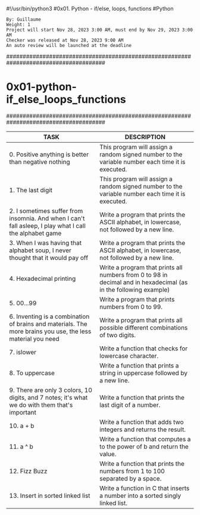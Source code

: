 #!/usr/bin/python3
#0x01. Python - if/else, loops, functions
#Python

    By: Guillaume
    Weight: 1
    Project will start Nov 28, 2023 3:00 AM, must end by Nov 29, 2023 3:00 AM
    Checker was released at Nov 28, 2023 9:00 AM
    An auto review will be launched at the deadline

######################################################################################
# 0x01-python-if_else_loops_functions
######################################################################################

| TASK | DESCRIPTION |
| ------ | ------ |
|0. Positive anything is better than negative nothing|This program will assign a random signed number to the variable number each time it is executed. |
|1. The last digit|This program will assign a random signed number to the variable number each time it is executed.|
|2. I sometimes suffer from insomnia. And when I can't fall asleep, I play what I call the alphabet game|Write a program that prints the ASCII alphabet, in lowercase, not followed by a new line.|
|3. When I was having that alphabet soup, I never thought that it would pay off |Write a program that prints the ASCII alphabet, in lowercase, not followed by a new line.|
|4. Hexadecimal printing|Write a program that prints all numbers from 0 to 98 in decimal and in hexadecimal (as in the following example)|
|5. 00...99|Write a program that prints numbers from 0 to 99.|
|6. Inventing is a combination of brains and materials. The more brains you use, the less material you need |Write a program that prints all possible different combinations of two digits.|
|7. islower|Write a function that checks for lowercase character.|
|8. To uppercase|Write a function that prints a string in uppercase followed by a new line.|
|9. There are only 3 colors, 10 digits, and 7 notes; it's what we do with them that's important|Write a function that prints the last digit of a number.|
|10. a + b |Write a function that adds two integers and returns the result.|
|11. a ^ b|Write a function that computes a to the power of b and return the value.|
|12. Fizz Buzz |Write a function that prints the numbers from 1 to 100 separated by a space.
|13. Insert in sorted linked list |Write a function in C that inserts a number into a sorted singly linked list.|
